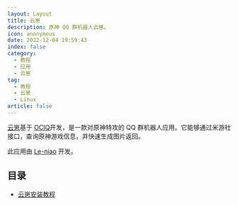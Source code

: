 ```yaml
---
layout: Layout
title: 云崽
description: 原神 QQ 群机器人云崽。
icon: anonymous
date: 2022-12-04 19:59:43
index: false
category:
  - 教程
  - 应用
  - 云崽
tag:
  - 教程
  - 云崽
  - Linux
article: false
---
```


[云崽](https://github.com/Le-niao/Yunzao-Bot "Le-niao/Yunzai: 原神QQ群机器人，通过米游社接口，查询原神游戏信息，生成图片返回")基于 [OCIQ](https://github.com/takayama-lily/oicq "takayama-lily/oicq: Tencent QQ Bot Library for Node.js")开发，是一款对原神特攻的 QQ 群机器人应用。它能够通过米游社接口，查询原神游戏信息，并快速生成图片返回。

此应用由 [Le-niao](https://github.com/Le-niao "Le-niao@Github") 开发。

## 目录

- [云崽安装教程](./云崽安装教程.md "运载安装教程")
